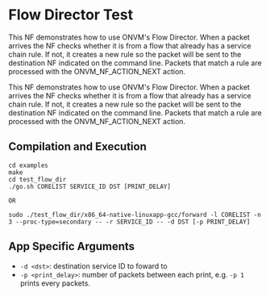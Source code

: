Flow Director Test
==

This NF demonstrates how to use ONVM's Flow Director. When a packet arrives the NF checks whether it is from a flow that already has a service chain rule. If not, it creates a new rule so the packet will be sent to the destination NF indicated on the command line. Packets that match a rule are processed with the ONVM_NF_ACTION_NEXT action.

This NF demonstrates how to use ONVM's Flow Director. When a packet arrives the NF checks whether it is from a flow that already has a service chain rule. If not, it creates a new rule so the packet will be sent to the destination NF indicated on the command line. Packets that match a rule are processed with the ONVM_NF_ACTION_NEXT action.

Compilation and Execution
--
```
cd examples
make
cd test_flow_dir
./go.sh CORELIST SERVICE_ID DST [PRINT_DELAY]

OR

sudo ./test_flow_dir/x86_64-native-linuxapp-gcc/forward -l CORELIST -n 3 --proc-type=secondary -- -r SERVICE_ID -- -d DST [-p PRINT_DELAY]
```

App Specific Arguments
--
  - `-d <dst>`: destination service ID to foward to
  - `-p <print_delay>`: number of packets between each print, e.g. `-p 1` prints every packets.

